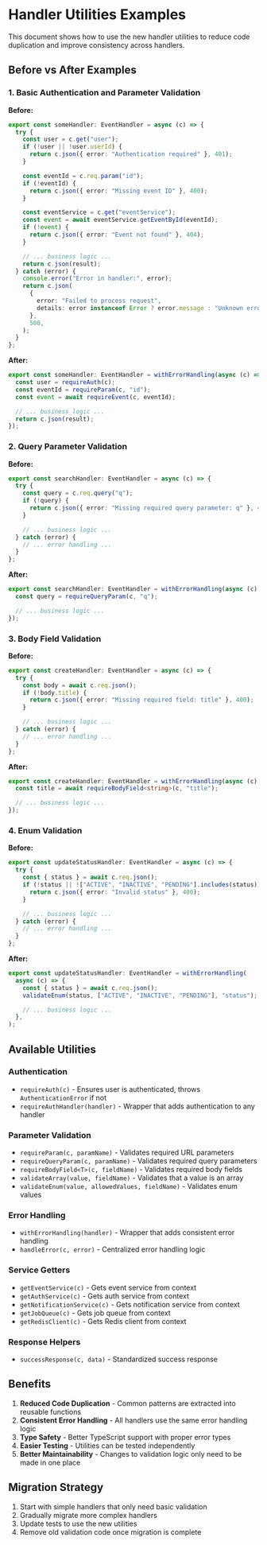 # Handler Utilities Examples

This document shows how to use the new handler utilities to reduce code duplication and improve consistency across handlers.

## Before vs After Examples

### 1. Basic Authentication and Parameter Validation

**Before:**

```typescript
export const someHandler: EventHandler = async (c) => {
  try {
    const user = c.get("user");
    if (!user || !user.userId) {
      return c.json({ error: "Authentication required" }, 401);
    }

    const eventId = c.req.param("id");
    if (!eventId) {
      return c.json({ error: "Missing event ID" }, 400);
    }

    const eventService = c.get("eventService");
    const event = await eventService.getEventById(eventId);
    if (!event) {
      return c.json({ error: "Event not found" }, 404);
    }

    // ... business logic ...
    return c.json(result);
  } catch (error) {
    console.error("Error in handler:", error);
    return c.json(
      {
        error: "Failed to process request",
        details: error instanceof Error ? error.message : "Unknown error",
      },
      500,
    );
  }
};
```

**After:**

```typescript
export const someHandler: EventHandler = withErrorHandling(async (c) => {
  const user = requireAuth(c);
  const eventId = requireParam(c, "id");
  const event = await requireEvent(c, eventId);

  // ... business logic ...
  return c.json(result);
});
```

### 2. Query Parameter Validation

**Before:**

```typescript
export const searchHandler: EventHandler = async (c) => {
  try {
    const query = c.req.query("q");
    if (!query) {
      return c.json({ error: "Missing required query parameter: q" }, 400);
    }

    // ... business logic ...
  } catch (error) {
    // ... error handling ...
  }
};
```

**After:**

```typescript
export const searchHandler: EventHandler = withErrorHandling(async (c) => {
  const query = requireQueryParam(c, "q");

  // ... business logic ...
});
```

### 3. Body Field Validation

**Before:**

```typescript
export const createHandler: EventHandler = async (c) => {
  try {
    const body = await c.req.json();
    if (!body.title) {
      return c.json({ error: "Missing required field: title" }, 400);
    }

    // ... business logic ...
  } catch (error) {
    // ... error handling ...
  }
};
```

**After:**

```typescript
export const createHandler: EventHandler = withErrorHandling(async (c) => {
  const title = await requireBodyField<string>(c, "title");

  // ... business logic ...
});
```

### 4. Enum Validation

**Before:**

```typescript
export const updateStatusHandler: EventHandler = async (c) => {
  try {
    const { status } = await c.req.json();
    if (!status || !["ACTIVE", "INACTIVE", "PENDING"].includes(status)) {
      return c.json({ error: "Invalid status" }, 400);
    }

    // ... business logic ...
  } catch (error) {
    // ... error handling ...
  }
};
```

**After:**

```typescript
export const updateStatusHandler: EventHandler = withErrorHandling(
  async (c) => {
    const { status } = await c.req.json();
    validateEnum(status, ["ACTIVE", "INACTIVE", "PENDING"], "status");

    // ... business logic ...
  },
);
```

## Available Utilities

### Authentication

- `requireAuth(c)` - Ensures user is authenticated, throws `AuthenticationError` if not
- `requireAuthHandler(handler)` - Wrapper that adds authentication to any handler

### Parameter Validation

- `requireParam(c, paramName)` - Validates required URL parameters
- `requireQueryParam(c, paramName)` - Validates required query parameters
- `requireBodyField<T>(c, fieldName)` - Validates required body fields
- `validateArray(value, fieldName)` - Validates that a value is an array
- `validateEnum(value, allowedValues, fieldName)` - Validates enum values

### Error Handling

- `withErrorHandling(handler)` - Wrapper that adds consistent error handling
- `handleError(c, error)` - Centralized error handling logic

### Service Getters

- `getEventService(c)` - Gets event service from context
- `getAuthService(c)` - Gets auth service from context
- `getNotificationService(c)` - Gets notification service from context
- `getJobQueue(c)` - Gets job queue from context
- `getRedisClient(c)` - Gets Redis client from context

### Response Helpers

- `successResponse(c, data)` - Standardized success response

## Benefits

1. **Reduced Code Duplication** - Common patterns are extracted into reusable functions
2. **Consistent Error Handling** - All handlers use the same error handling logic
3. **Type Safety** - Better TypeScript support with proper error types
4. **Easier Testing** - Utilities can be tested independently
5. **Better Maintainability** - Changes to validation logic only need to be made in one place

## Migration Strategy

1. Start with simple handlers that only need basic validation
2. Gradually migrate more complex handlers
3. Update tests to use the new utilities
4. Remove old validation code once migration is complete
